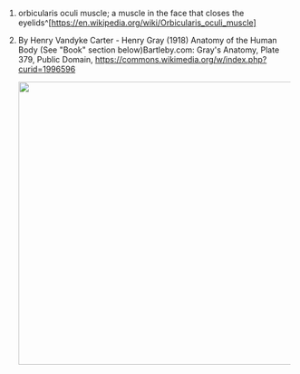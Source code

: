 1. orbicularis oculi muscle; a muscle in the face that closes the eyelids^[https://en.wikipedia.org/wiki/Orbicularis_oculi_muscle]
2. By Henry Vandyke Carter - Henry Gray (1918) Anatomy of the Human Body (See &quot;Book&quot; section below)Bartleby.com: Gray&#039;s Anatomy, Plate 379, Public Domain, https://commons.wikimedia.org/w/index.php?curid=1996596

	<img src="https://upload.wikimedia.org/wikipedia/commons/e/e2/Gray379.png" width="500" />